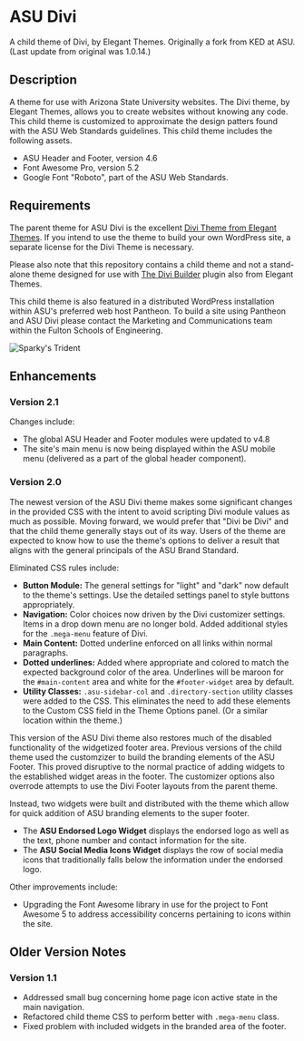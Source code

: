 # ASU Divi

A child theme of Divi, by Elegant Themes. Originally a fork from KED at ASU. (Last update from original was 1.0.14.)

## Description

A theme for use with Arizona State University websites. The Divi theme, by Elegant Themes, allows you to create websites without knowing any code. This child theme is customized to approximate the design patters found with the ASU Web Standards guidelines. This child theme includes the following assets.

- ASU Header and Footer, version 4.6
- Font Awesome Pro, version 5.2
- Google Font "Roboto", part of the ASU Web Standards.

## Requirements

The parent theme for ASU Divi is the excellent [Divi Theme from Elegant Themes](http://www.elegantthemes.com/gallery/divi/). If you intend to use the theme to build your own WordPress site, a separate license for the Divi Theme is necessary.

Please also note that this repository contains a child theme and not a stand-alone theme designed for use with [The Divi Builder](http://www.elegantthemes.com/plugins/divi-builder/) plugin also from Elegant Themes.

This child theme is also featured in a distributed WordPress installation within ASU's preferred web host Pantheon. To build a site using Pantheon and ASU Divi please contact the Marketing and Communications team within the Fulton Schools of Engineering.

![Sparky's Trident](https://brandguide.asu.edu/sites/default/files/styles/panopoly_image_original/public/asu_brandhq_images_master_pitchfork_0.png?itok=CdnAzLZW)

## Enhancements

### Version 2.1

Changes include:

- The global ASU Header and Footer modules were updated to v4.8
- The site's main menu is now being displayed within the ASU mobile menu (delivered as a part of the global header component).

### Version 2.0

The newest version of the ASU Divi theme makes some significant changes in the provided CSS with the intent to avoid scripting Divi module values as much as possible. Moving forward, we would prefer that "Divi be Divi" and that the child theme generally stays out of its way. Users of the theme are expected to know how to use the theme's options to deliver a result that aligns with the general principals of the ASU Brand Standard.

Eliminated CSS rules include:

- **Button Module:** The general settings for "light" and "dark" now default to the theme's settings. Use the detailed settings panel to style buttons appropriately.
- **Navigation:** Color choices now driven by the Divi customizer settings. Items in a drop down menu are no longer bold. Added additional styles for the `.mega-menu` feature of Divi.
- **Main Content:** Dotted underline enforced on all links within normal paragraphs.
- **Dotted underlines:** Added where appropriate and colored to match the expected background color of the area. Underlines will be maroon for the `#main-content` area and white for the `#footer-widget` area by default.
- **Utility Classes:** `.asu-sidebar-col` and `.directory-section` utility classes were added to the CSS. This eliminates the need to add these elements to the Custom CSS field in the Theme Options panel. (Or a similar location within the theme.)

This version of the ASU Divi theme also restores much of the disabled functionality of the widgetized footer area. Previous versions of the child theme used the customzizer to build the branding elements of the ASU Footer. This proved disruptive to the normal practice of adding widgets to the established widget areas in the footer. The customizer options also overrode attempts to use the Divi Footer layouts from the parent theme.

Instead, two widgets were built and distributed with the theme which allow for quick addition of ASU branding elements to the super footer.

- The **ASU Endorsed Logo Widget** displays the endorsed logo as well as the text, phone number and contact information for the site.
- The **ASU Social Media Icons Widget** displays the row of social media icons that traditionally falls below the information under the endorsed logo.

Other improvements include:

- Upgrading the Font Awesome library in use for the project to Font Awesome 5 to address accessibility concerns pertaining to icons within the site.

## Older Version Notes

### Version 1.1

- Addressed small bug concerning home page icon active state in the main navigation.
- Refactored child theme CSS to perform better with `.mega-menu` class.
- Fixed problem with included widgets in the branded area of the footer.